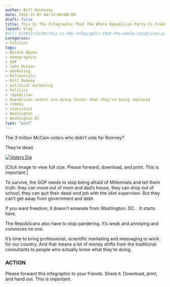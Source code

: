 ```yaml
---
author: Bill Hennessy
date: 2012-12-07 04:13:00+00:00
draft: false
title: This Is The Infographic That The Whole Republican Party Is Freaking Out About
layout: blog
#url: e/2012/12/06/this-is-the-infographic-that-the-whole-republican-party-is-freaking-out-about/
categories:
- Politics
tags:
- Barack Obama
- demographics
- GOP
- John McCain
- marketing
- Millennials
- Mitt Romney
- political marketing
- Politics
- republican
- Republican voters are dying faster than they're being replaced
- romney
- statistics
- Washington
- Washington DC
type: "post"
---
```


The 3 million McCain voters who didn’t vote for Romney?

They’re dead.

[![Voters Die](https://ludicrite.files.wordpress.com/2012/12/voters-die_thumb.png)
](https://ludicrite.files.wordpress.com/2012/12/voters-die.png)

[Click image to view full size. Please forward, download, and print. This is important.]

To survive, the GOP needs to stop being afraid of Millennials and tell them truth: they can move out of mom and dad’s house, they can drop out of school, they can quit their dead-end job with the idiot supervisor. But they can’t get away from government and debt.

If you want freedom, it doesn’t emanate from Washington, DC.   It starts here.

The Republicans also have to stop pandering. It’s weak and annoying and convinces no one.

It’s time to bring professional, scientific marketing and messaging to work for our country. And that means a lot of money shifts from the traditional consultants to people who actually know what they’re doing.


### ACTION


Please forward this infographic to your friends. Share it. Download, print, and hand out. This is important.
